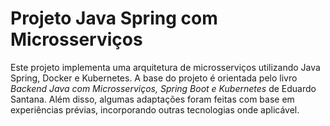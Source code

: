 # Projeto Java Spring com Microsserviços

Este projeto implementa uma arquitetura de microsserviços utilizando Java Spring, Docker e Kubernetes. A base do projeto
é orientada pelo livro *Backend Java com Microsserviços, Spring Boot e Kubernetes* de Eduardo Santana. Além disso,
algumas adaptações foram feitas com base em experiências prévias, incorporando outras tecnologias onde aplicável.
